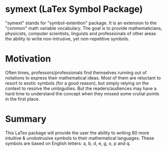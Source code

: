 symext (LaTex Symbol Package)
===============================

"symext" stands for "symbol-extention" package. It is an extension to the "common" math variable vocabulary. The goal is to provide mathematicians, physicists, computer scientists,  linguists and professionals of other areas the ability to write non-intrusive, yet non-repetitive symbols. 

Motivation
============
Often times, professors/professionals find themselves running out of notations to express their mathematical ideas. Most of them are reluctant to resort to exotic symbols (for a good reason), but simply relying on the context to resolve the umbiguities. But the readers/audiences may have a hard time to understand the concept when they missed some crutial points in the first place. 

Summary 
========
This LaTex package will provide the user the ability to writing 80 more intuitive & unobstrusive symbols to their mathematical languages. These symbols are based on English letters: a, b, d, e, g, o, p and q.
